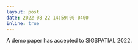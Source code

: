 ```yaml
---
layout: post
date: 2022-08-22 14:59:00-0400
inline: true
---
```


A demo paper has accepted to SIGSPATIAL 2022.
